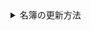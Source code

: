 <details><summary>名簿の更新方法</summary><div>

# 名簿の更新方法

### 1

任意のファイル名のテキストファイル(*.txt)を作成します.

### 2

その中に<br>
1.名前<br>
2.名前<br>
・<br>
・<br>
・<br>
と入力します.

### 3

名簿を更新をクリックし,テキストファイルを選択する.

</div></details>
